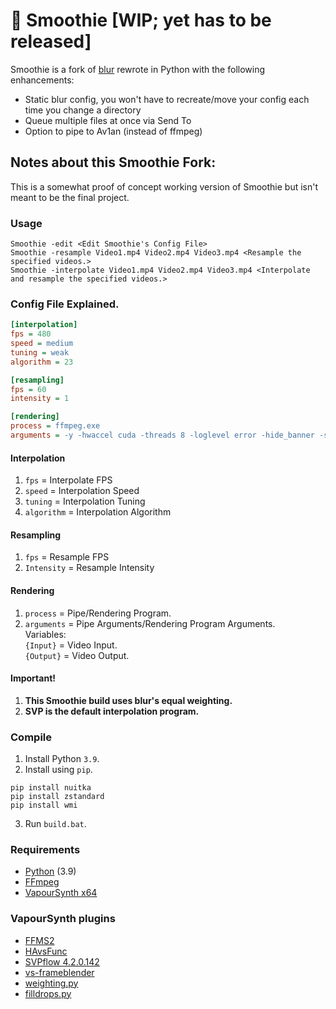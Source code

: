 
# 🧋 Smoothie [WIP; yet has to be released]

Smoothie is a fork of [blur](https://github.com/f0e/blur) rewrote in Python with the following enhancements:
* Static blur config, you won't have to recreate/move your config each time you change a directory
* Queue multiple files at once via Send To
* Option to pipe to Av1an (instead of ffmpeg)

## Notes about this Smoothie Fork:
This is a somewhat proof of concept working version of Smoothie but isn't meant to be the final project.

### Usage
```
Smoothie -edit <Edit Smoothie's Config File>
Smoothie -resample Video1.mp4 Video2.mp4 Video3.mp4 <Resample the specified videos.>
Smoothie -interpolate Video1.mp4 Video2.mp4 Video3.mp4 <Interpolate and resample the specified videos.>
```

### Config File Explained.
```ini
[interpolation]
fps = 480
speed = medium
tuning = weak
algorithm = 23

[resampling]
fps = 60
intensity = 1

[rendering]
process = ffmpeg.exe
arguments = -y -hwaccel cuda -threads 8 -loglevel error -hide_banner -stats -i {Input} -c:v hevc_nvenc -rc constqp -preset p7 -qp 18 {Output}
```
#### Interpolation

1. `fps` = Interpolate FPS
2. `speed` = Interpolation Speed
3. `tuning` = Interpolation Tuning
4. `algorithm` = Interpolation Algorithm

#### Resampling

1. `fps` = Resample FPS
2. `Intensity` = Resample Intensity

#### Rendering

1. `process` = Pipe/Rendering Program.
2. `arguments` = Pipe Arguments/Rendering Program Arguments.         
Variables:      
`{Input}` = Video Input.     
`{Output}` = Video Output.         

#### Important!
1. **This Smoothie build uses blur's equal weighting.**
2. **SVP is the default interpolation program.**

### Compile
1. Install Python `3.9`.
2. Install using `pip`.
```
pip install nuitka
pip install zstandard
pip install wmi
```
3. Run `build.bat`.

### Requirements
- [Python](https://www.python.org/downloads) (3.9)
- [FFmpeg](https://ffmpeg.org/download.html)
- [VapourSynth x64](https://www.vapoursynth.com)

### VapourSynth plugins
- [FFMS2](https://github.com/FFMS/ffms2)
- [HAvsFunc](https://github.com/HomeOfVapourSynthEvolution/havsfunc)
- [SVPflow 4.2.0.142](https://web.archive.org/web/20190322064557/http://www.svp-team.com/files/gpl/svpflow-4.2.0.142.zip)
- [vs-frameblender](https://github.com/f0e/vs-frameblender)
- [weighting.py](https://github.com/couleur-tweak-tips/Smoothie/blob/master/plugins/weighting.py)
- [filldrops.py](https://github.com/couleur-tweak-tips/Smoothie/blob/master/plugins/filldrops.py)
